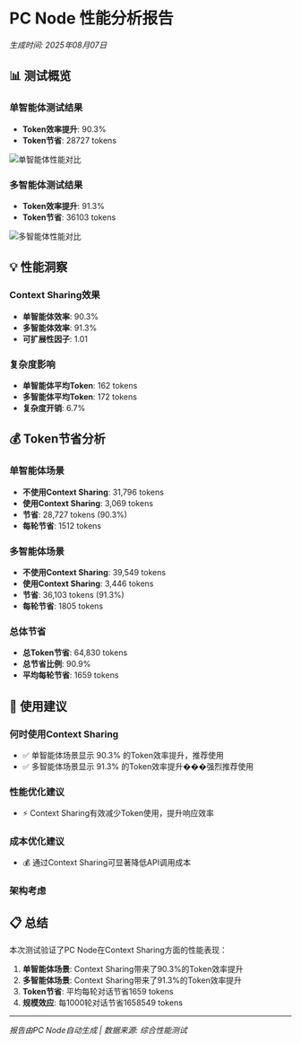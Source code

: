 # PC Node 性能分析报告

*生成时间: 2025年08月07日*

## 📊 测试概览

### 单智能体测试结果
- **Token效率提升**: 90.3%
- **Token节省**: 28727 tokens

![单智能体性能对比](images/single_agent_comparison.png)

### 多智能体测试结果
- **Token效率提升**: 91.3%
- **Token节省**: 36103 tokens

![多智能体性能对比](images/multi_agent_comparison.png)

## 💡 性能洞察

### Context Sharing效果
- **单智能体效率**: 90.3%
- **多智能体效率**: 91.3%
- **可扩展性因子**: 1.01

### 复杂度影响
- **单智能体平均Token**: 162 tokens
- **多智能体平均Token**: 172 tokens
- **复杂度开销**: 6.7%

## 💰 Token节省分析

### 单智能体场景
- **不使用Context Sharing**: 31,796 tokens
- **使用Context Sharing**: 3,069 tokens
- **节省**: 28,727 tokens (90.3%)
- **每轮节省**: 1512 tokens

### 多智能体场景
- **不使用Context Sharing**: 39,549 tokens
- **使用Context Sharing**: 3,446 tokens
- **节省**: 36,103 tokens (91.3%)
- **每轮节省**: 1805 tokens

### 总体节省
- **总Token节省**: 64,830 tokens
- **总节省比例**: 90.9%
- **平均每轮节省**: 1659 tokens

## 🎯 使用建议

### 何时使用Context Sharing
- ✅ 单智能体场景显示 90.3% 的Token效率提升，推荐使用
- ✅ 多智能体场景显示 91.3% 的Token效率提升���强烈推荐使用

### 性能优化建议
- ⚡ Context Sharing有效减少Token使用，提升响应效率

### 成本优化建议
- 💰 通过Context Sharing可显著降低API调用成本

### 架构考虑

## 📋 总结

本次测试验证了PC Node在Context Sharing方面的性能表现：

1. **单智能体场景**: Context Sharing带来了90.3%的Token效率提升
2. **多智能体场景**: Context Sharing带来了91.3%的Token效率提升
3. **Token节省**: 平均每轮对话节省1659 tokens
4. **规模效应**: 每1000轮对话节省1658549 tokens

---
*报告由PC Node自动生成 | 数据来源: 综合性能测试*
